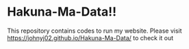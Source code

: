 # Hakuna-Ma-Data!!

This repository contains codes to run my website. Please visit https://johnyj02.github.io/Hakuna-Ma-Data/ to check it out
